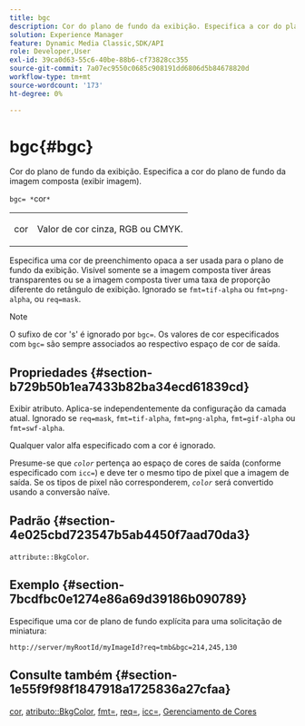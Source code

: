 ```yaml
---
title: bgc
description: Cor do plano de fundo da exibição. Especifica a cor do plano de fundo da imagem composta (exibir imagem).
solution: Experience Manager
feature: Dynamic Media Classic,SDK/API
role: Developer,User
exl-id: 39ca0d63-55c6-40be-88b6-cf73828cc355
source-git-commit: 7a07ec9550c0685c908191dd6806d5b84678820d
workflow-type: tm+mt
source-wordcount: '173'
ht-degree: 0%

---
```


# bgc{#bgc}

Cor do plano de fundo da exibição. Especifica a cor do plano de fundo da imagem composta (exibir imagem).

`bgc= *`cor`*`

<table id="simpletable_998CF426296945FEA48D19E33B71A17E"> 
 <tr class="strow"> 
  <td class="stentry"> <p><span class="codeph"> <span class="varname"> cor</span></span> </p> </td> 
  <td class="stentry"> <p>Valor de cor cinza, RGB ou CMYK. </p></td> 
 </tr> 
</table>

Especifica uma cor de preenchimento opaca a ser usada para o plano de fundo da exibição. Visível somente se a imagem composta tiver áreas transparentes ou se a imagem composta tiver uma taxa de proporção diferente do retângulo de exibição. Ignorado se `fmt=tif-alpha` ou `fmt=png-alpha`, ou `req=mask`.

>[!NOTE]
>
>O sufixo de cor &#39;s&#39; é ignorado por `bgc=`. Os valores de cor especificados com `bgc=` são sempre associados ao respectivo espaço de cor de saída.

## Propriedades {#section-b729b50b1ea7433b82ba34ecd61839cd}

Exibir atributo. Aplica-se independentemente da configuração da camada atual. Ignorado se `req=mask`, `fmt=tif-alpha`, `fmt=png-alpha`, `fmt=gif-alpha` ou `fmt=swf-alpha`.

Qualquer valor alfa especificado com a cor é ignorado.

Presume-se que *`color`* pertença ao espaço de cores de saída (conforme especificado com `icc=`) e deve ter o mesmo tipo de pixel que a imagem de saída. Se os tipos de pixel não corresponderem, *`color`* será convertido usando a conversão naïve.

## Padrão {#section-4e025cbd723547b5ab4450f7aad70da3}

`attribute::BkgColor`.

## Exemplo {#section-7bcdfbc0e1274e86a69d39186b090789}

Especifique uma cor de plano de fundo explícita para uma solicitação de miniatura:

`http://server/myRootId/myImageId?req=tmb&bgc=214,245,130`

## Consulte também {#section-1e55f9f98f1847918a1725836a27cfaa}

[cor](../../../../../is-api/http-ref/image-serving-api-ref/c-http-protocol-reference/c-data-types/r-is-http-color.md#reference-0fdb264a3aed4bd78451bb55311f6e93), [atributo::BkgColor](../../../../../is-api/image-catalog/image-serving-api-ref/c-image-catalog-reference/c-attributes-reference/r-bkgcolor.md#reference-ed53106ee50442d7a2dd3e1f60e6f0f8), [fmt=](../../../../../is-api/http-ref/image-serving-api-ref/c-http-protocol-reference/c-command-reference/r-is-http-fmt.md#reference-cdf10043423b45ba9fe15157fb3ae37a), [req=](../../../../../is-api/http-ref/image-serving-api-ref/c-http-protocol-reference/c-command-reference/r-req/r-req.md#reference-907cdb4a97034db7ad94695f25552e76), [icc=](../../../../../is-api/http-ref/image-serving-api-ref/c-http-protocol-reference/c-command-reference/r-icc.md#reference-182b5679e21e4df3b4d330535a5a7517), [Gerenciamento de Cores](../../../../../is-api/http-ref/image-serving-api-ref/c-http-protocol-reference/c-syntax-and-features/r-color-management.md#reference-c7e4a72d589145189f7e4bcb6b4544d7)
